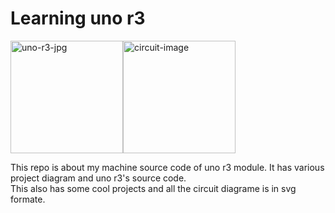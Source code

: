 # Learning uno r3
<p style='display: flex;'><img width='180' height='180' src='https://upload.wikimedia.org/wikipedia/commons/3/38/Arduino_Uno_-_R3.jpg' alt='uno-r3-jpg'>
<img width='180' height='180' src='https://images.unsplash.com/photo-1562408590-e32931084e23?w=500&auto=format&fit=crop&q=60&ixlib=rb-4.0.3&ixid=M3wxMjA3fDB8MHxzZWFyY2h8M3x8Y2lyY3VpdHxlbnwwfHwwfHx8MA%3D%3D' alt='circuit-image'><p>
This repo is about my machine source code of uno r3 module. It has various project diagram and uno r3's source code.<br>
This also has some cool projects and all the circuit diagrame is in svg formate.
